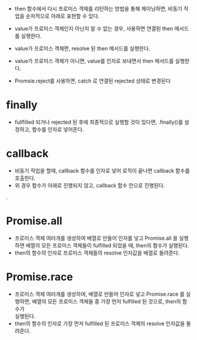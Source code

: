 - then 함수에서 다시 프로미스 객체를 리턴하는 방법을 통해 체이닝하면, 비동기 작업을 순차적으로 아래로 표현할 수 있다.

- value가 프로미스 객체인지 아닌지 알 수 없는 경우, 사용하면 연결된 then 메서드를 실행한다.
- value가 프로미스 객체면, resolve 된 then 메서드를 실행한다.
- value가 프로미스 객체가 아니면, value를 인자로 보내면서 then 메서드를 실행한다.

- Promsie.reject를 사용하면, catch 로 연결된 rejected 상태로 변경된다

# finally

- fullfilled 되거나 rejected 된 후에 최종적으로 실행할 것이 있다면, .finally()를 설정하고, 함수를 인자로 넣어준다.

# callback

- 비동기 작업을 할때, callback 함수를 인자로 넣어 로직이 끝나면 callback 함수를 호출한다.
- 위 경우 함수가 아래로 진행되지 않고, callback 함수 안으로 진행된다.

.

# Promise.all

- 프로미스 객체 여러개를 생성하여 배열로 만들어 인자를 넣고 Promise.all 을 실행하면 배열의 모든 프로미스 객체들이 fulfilled 되었을 때, then의 함수가 실행된다.
- then의 함수의 인자로 프로미스 객체들의 resolve 인자값을 배열로 돌려준다.

# Promise.race

- 프로미스 객체 여러개를 생성하여, 배열로 만들어 인자로 넣고 Promise.race 를 실행하면, 배열의 모든 프로미스 객체들 중 가장 먼저 fulfilled 된 것으로, then의 함수가  
  실행된다.
- then의 함수의 인자로 가장 먼저 fulfilled 된 프로미스 객체의 resolve 인자값을 돌려준다.
